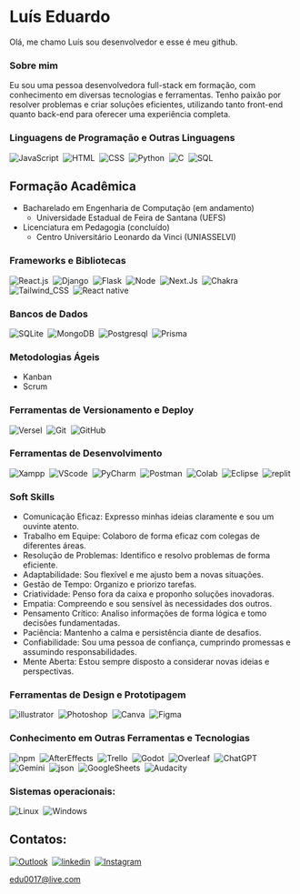 
# Luís Eduardo
Olá, me chamo Luís sou desenvolvedor e esse é meu github.

### Sobre mim

Eu sou uma pessoa desenvolvedora full-stack em formação, com conhecimento em diversas tecnologias e ferramentas. Tenho paixão por resolver problemas e criar soluções eficientes, utilizando tanto front-end quanto back-end para oferecer uma experiência completa.

### Linguagens de Programação e Outras Linguagens

![JavaScript](https://img.shields.io/badge/JavaScript-F7DF1E?style=for-the-badge&logo=javascript&logoColor=black)&nbsp;
![HTML](https://img.shields.io/badge/HTML5-E34F26?style=for-the-badge&logo=html5&logoColor=white)&nbsp;
![CSS](https://img.shields.io/badge/CSS3-1572B6?style=for-the-badge&logo=css3&logoColor=white)&nbsp;
![Python](https://img.shields.io/badge/Python-FFD43B?style=for-the-badge&logo=python&logoColor=blue)&nbsp;
![C](https://img.shields.io/badge/C-00569c?style=for-the-badge&logo=C&logoColor=white)&nbsp;
![SQL](https://img.shields.io/badge/SQL-000?style=for-the-badge&logo=&logoColor=white)&nbsp;

## Formação Acadêmica
- Bacharelado em Engenharia de Computação (em andamento)
  - Universidade Estadual de Feira de Santana (UEFS)
- Licenciatura em Pedagogia (concluído)
  - Centro Universitário Leonardo da Vinci (UNIASSELVI)

### Frameworks e Bibliotecas
![React.js](https://img.shields.io/badge/React-20232A?style=for-the-badge&logo=react&logoColor=61DAFB)&nbsp;
![Django](https://img.shields.io/badge/Django-092E20?style=for-the-badge&logo=django&logoColor=white)&nbsp;
![Flask](https://img.shields.io/badge/Flask-FFF?style=for-the-badge&logo=Flask&logoColor=blue)&nbsp;
![Node](https://img.shields.io/badge/Node%20js-339933?style=for-the-badge&logo=nodedotjs&logoColor=white)&nbsp;
![Next.Js](https://img.shields.io/badge/Next.js-fff?style=for-the-badge&logo=next.js&logoColor=black)&nbsp;
![Chakra](https://img.shields.io/badge/Chakra--UI-319795?style=for-the-badge&logo=chakra-ui&logoColor=white)&nbsp;
![Tailwind_CSS](https://img.shields.io/badge/Tailwind_CSS-06B6D4?style=for-the-badge&logo=tailwind-css&logoColor=white)&nbsp;
![React native](https://img.shields.io/badge/React_native-20232A?style=for-the-badge&logo=react&logoColor=61DAFB)&nbsp;

### Bancos de Dados

![SQLite](https://img.shields.io/badge/Sqlite-003B57?style=for-the-badge&logo=sqlite&logoColor=white)&nbsp;
![MongoDB](https://img.shields.io/badge/MongoDB-4EA94B?style=for-the-badge&logo=mongodb&logoColor=white)&nbsp;
![Postgresql](https://img.shields.io/badge/PostgreSQL-316192?style=for-the-badge&logo=postgresql&logoColor=white)&nbsp;
![Prisma](https://img.shields.io/badge/Prisma-3982CE?style=for-the-badge&logo=Prisma&logoColor=white)&nbsp;

### Metodologias Ágeis
- Kanban 
- Scrum

### Ferramentas de Versionamento e Deploy

![Versel](https://img.shields.io/badge/Vercel-000000?style=for-the-badge&logo=vercel&logoColor=white)&nbsp;
![Git](https://img.shields.io/badge/GIT-E44C30?style=for-the-badge&logo=git&logoColor=white)&nbsp;
![GitHub](https://img.shields.io/badge/GITHub-000?style=for-the-badge&logo=github&logoColor=white)&nbsp;

### Ferramentas de Desenvolvimento

![Xampp](https://img.shields.io/badge/Xampp-F37623?style=for-the-badge&logo=xampp&logoColor=white)&nbsp;
![VScode](https://img.shields.io/badge/vscode-4285F4?style=for-the-badge&logo=visualstudio&logoColor=white)&nbsp;
![PyCharm](https://img.shields.io/badge/PyCharm-ffd700?style=for-the-badge&logo=PyCharm&logoColor=blue)&nbsp;
![Postman](https://img.shields.io/badge/Postman-FF6C37?style=for-the-badge&logo=Postman&logoColor=white)&nbsp;
![Colab](https://img.shields.io/badge/Colab-F9AB00?style=for-the-badge&logo=googlecolab&color=525252)&nbsp;
![Eclipse](https://img.shields.io/badge/Eclipse-2C2255?style=for-the-badge&logo=eclipse&logoColor=white)&nbsp;
![replit](https://img.shields.io/badge/replit-667881?style=for-the-badge&logo=replit&logoColor=white)&nbsp;

### Soft Skills

- Comunicação Eficaz: Expresso minhas ideias claramente e sou um ouvinte atento.
- Trabalho em Equipe: Colaboro de forma eficaz com colegas de diferentes áreas.
- Resolução de Problemas: Identifico e resolvo problemas de forma eficiente.
- Adaptabilidade: Sou flexível e me ajusto bem a novas situações.
- Gestão de Tempo: Organizo e priorizo tarefas.
- Criatividade: Penso fora da caixa e proponho soluções inovadoras.
- Empatia: Compreendo e sou sensível às necessidades dos outros.
- Pensamento Crítico: Analiso informações de forma lógica e tomo decisões fundamentadas.
- Paciência: Mantenho a calma e persistência diante de desafios.
- Confiabilidade: Sou uma pessoa de confiança, cumprindo promessas e assumindo responsabilidades.
- Mente Aberta: Estou sempre disposto a considerar novas ideias e perspectivas.
  
### Ferramentas de Design e Prototipagem

![illustrator](https://img.shields.io/badge/Adobe%20Illustrator-FF9A00?style=for-the-badge&logo=adobe%20illustrator&logoColor=white)&nbsp;
![Photoshop](https://img.shields.io/badge/Adobe%20Photoshop-31A8FF?style=for-the-badge&logo=Adobe%20Photoshop&logoColor=black)&nbsp;
![Canva](https://img.shields.io/badge/Canva-%2300C4CC.svg?&style=for-the-badge&logo=Canva&logoColor=white)&nbsp;
![Figma](https://img.shields.io/badge/Figma-F24E1E?style=for-the-badge&logo=figma&logoColor=white)&nbsp;

### Conhecimento em Outras Ferramentas e Tecnologias

![npm](https://img.shields.io/badge/npm-CB3837?style=for-the-badge&logo=npm&logoColor=white)&nbsp;
![AfterEffects](https://img.shields.io/badge/Adobe%20after%20affects-CF96FD?style=for-the-badge&logo=Adobe%20after%20effects&logoColor=393665)&nbsp;
![Trello](https://img.shields.io/badge/Trello-0052CC?style=for-the-badge&logo=trello&logoColor=white)&nbsp;
![Godot](https://img.shields.io/badge/Godot-478CBF?style=for-the-badge&logo=GodotEngine&logoColor=white)&nbsp;
![Overleaf](https://img.shields.io/badge/Overleaf-47A141?style=for-the-badge&logo=Overleaf&logoColor=white)&nbsp;
![ChatGPT](https://img.shields.io/badge/ChatGPT-74aa9c?style=for-the-badge&logo=openai&logoColor=white)&nbsp;
![Gemini](https://img.shields.io/badge/Gemini-8E75B2?style=for-the-badge&logo=googlebard&logoColor=fff)&nbsp;
![json](https://img.shields.io/badge/json-5E5C5C?style=for-the-badge&logo=json&logoColor=white)&nbsp;
![GoogleSheets](https://img.shields.io/badge/Google%20Sheets-34A853?style=for-the-badge&logo=google-sheets&logoColor=white)&nbsp;
![Audacity](https://img.shields.io/badge/Audacity-0000CC?style=for-the-badge&logo=audacity&logoColor=white)&nbsp;

### Sistemas operacionais:

![Linux](https://img.shields.io/badge/Linux-FCC624?style=for-the-badge&logo=linux&logoColor=black)&nbsp;
![Windows](https://img.shields.io/badge/Windows-0078D6?style=for-the-badge&logo=windows&logoColor=white)&nbsp;

## Contatos:
[![Outlook](https://img.shields.io/badge/Outlook-0078D4?style=for-the-badge&logo=microsoft-outlook&logoColor=white)](https://is.gd/iY5sVC)&nbsp;
[![linkedin](https://img.shields.io/badge/linkedin-097cba?style=for-the-badge&logo=linkedin&logoColor=white)](https://www.linkedin.com/in/luis-eduardo-leite-azevedo/)&nbsp;
[![Instagram](https://img.shields.io/badge/Instagram-E4405F?style=for-the-badge&logo=instagram&logoColor=white)](https://www.instagram.com/duasck/)

edu0017@live.com

